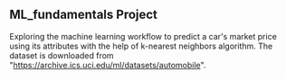 ML_fundamentals Project
----------------

Exploring the machine learning workflow to predict a car's market price using its attributes with the help of k-nearest neighbors algorithm. The dataset is downloaded from "https://archive.ics.uci.edu/ml/datasets/automobile".
